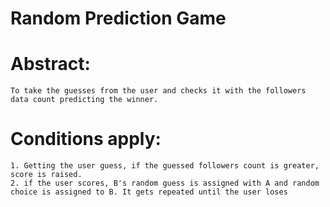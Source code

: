 # Random Prediction Game

# Abstract:
    To take the guesses from the user and checks it with the followers data count predicting the winner.

# Conditions apply:
    1. Getting the user guess, if the guessed followers count is greater, score is raised.
    2. if the user scores, B's random guess is assigned with A and random choice is assigned to B. It gets repeated until the user loses